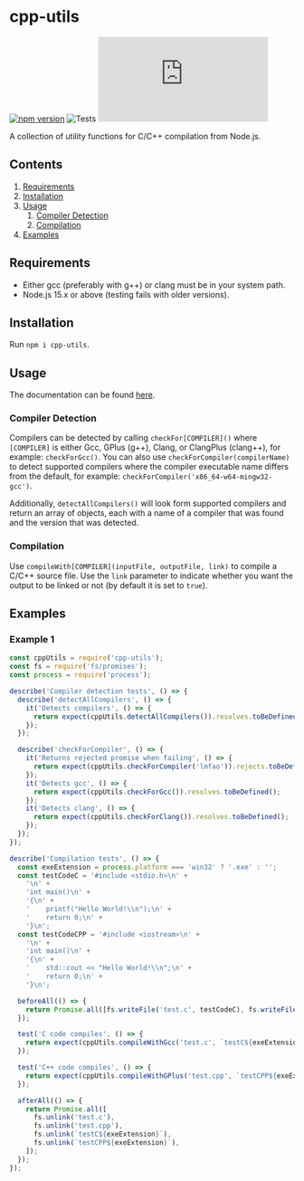 # cpp-utils

[![npm version](https://badge.fury.io/js/cpp-utils.svg)](https://badge.fury.io/js/cpp-utils)
![Tests](https://github.com/synthetic-borealis/cpp-utils.js/actions/workflows/test.yml/badge.svg)
[![GitHub license](https://img.shields.io/github/license/synthetic-borealis/cpp-utils.js)](https://github.com/synthetic-borealis/cpp-utils.js/blob/main/LICENSE)

A collection of utility functions for C/C++ compilation from Node.js.

## Contents

1. [Requirements](#requirements)
2. [Installation](#installation)
3. [Usage](#usage)
   1. [Compiler Detection](#compiler-detection)
   2. [Compilation](#compilation)
4. [Examples](#examples)

## Requirements

- Either gcc (preferably with g++) or clang must be in your system path.
- Node.js 15.x or above (testing fails with older versions).

## Installation

Run `npm i cpp-utils`.

## Usage

The documentation can be found [here](./docs/API.md).

### Compiler Detection

Compilers can be detected by calling ```checkFor[COMPILER]()``` where ```[COMPILER]``` is either Gcc, GPlus (g++),
Clang, or ClangPlus (clang++), for example: ```checkForGcc()```. You can also use ```checkForCompiler(compilerName)```
to detect supported compilers where the compiler executable name differs from the default, for
example: ```checkForCompiler('x86_64-w64-mingw32-gcc')```.

Additionally, ```detectAllCompilers()``` will look form supported compilers and return an array of objects, each with a
name of a compiler that was found and the version that was detected.

### Compilation

Use ```compileWith[COMPILER](inputFile, outputFile, link)``` to compile a C/C++ source file. Use the ```link```
parameter to indicate whether you want the output to be linked or not (by default it is set to ```true```).

## Examples

### Example 1

```javascript
const cppUtils = require('cpp-utils');
const fs = require('fs/promises');
const process = require('process');

describe('Compiler detection tests', () => {
  describe('detectAllCompilers', () => {
    it('Detects compilers', () => {
      return expect(cppUtils.detectAllCompilers()).resolves.toBeDefined();
    });
  });

  describe('checkForCompiler', () => {
    it('Returns rejected promise when failing', () => {
      return expect(cppUtils.checkForCompiler('lmfao')).rejects.toBeDefined();
    });
    it('Detects gcc', () => {
      return expect(cppUtils.checkForGcc()).resolves.toBeDefined();
    });
    it('Detects clang', () => {
      return expect(cppUtils.checkForClang()).resolves.toBeDefined();
    });
  });
});

describe('Compilation tests', () => {
  const exeExtension = process.platform === 'win32' ? '.exe' : '';
  const testCodeC = '#include <stdio.h>\n' +
    '\n' +
    'int main()\n' +
    '{\n' +
    '    printf("Hello World!\\n");\n' +
    '    return 0;\n' +
    '}\n';
  const testCodeCPP = '#include <iostream>\n' +
    '\n' +
    'int main()\n' +
    '{\n' +
    '    std::cout << "Hello World!\\n";\n' +
    '    return 0;\n' +
    '}\n';

  beforeAll(() => {
    return Promise.all([fs.writeFile('test.c', testCodeC), fs.writeFile('test.cpp', testCodeCPP)]);
  });

  test('C code compiles', () => {
    return expect(cppUtils.compileWithGcc('test.c', `testC${exeExtension}`, true)).resolves.toBeDefined();
  });

  test('C++ code compiles', () => {
    return expect(cppUtils.compileWithGPlus('test.cpp', `testCPP${exeExtension}`, true)).resolves.toBeDefined();
  });

  afterAll(() => {
    return Promise.all([
      fs.unlink('test.c'),
      fs.unlink('test.cpp'),
      fs.unlink(`testC${exeExtension}`),
      fs.unlink(`testCPP${exeExtension}`),
    ]);
  });
});
```
